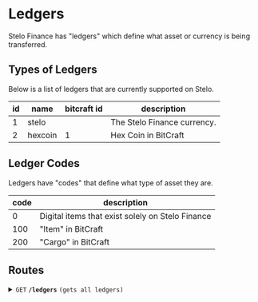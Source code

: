 # Ledgers
Stelo Finance has "ledgers" which define what asset or currency is being transferred.

## Types of Ledgers
Below is a list of ledgers that are currently supported on Stelo.

| id | name    | bitcraft id | description                 |
|----|---------|-------------|-----------------------------|
| 1  | stelo   |             | The Stelo Finance currency. |
| 2  | hexcoin | 1           | Hex Coin in BitCraft        |

## Ledger Codes
Ledgers have "codes" that define what type of asset they are.

| code | description                                      |
|------|--------------------------------------------------|
| 0    | Digital items that exist solely on Stelo Finance |
| 100  | "Item" in BitCraft                               |
| 200  | "Cargo" in BitCraft                              |

## Routes

<details>
<summary><code>GET</code> <code><b>/ledgers</b></code> <code>(gets all ledgers)</code></summary>

##### Responses

http code `200` | Content-Type `application/json`
```jsonc
  [
    {
      "id": 1, // Stelo's ID for this ledger
      "name": "stelo", // Stelo's name for this ledger
      "assetScale": 3, // Asset's "scale", 3 means it has 3 decimal places
      "code": 0, // Type of ledger
      "value": 1 // It's collateral value, measured in Stelo
    }
  ]
```

</details>
